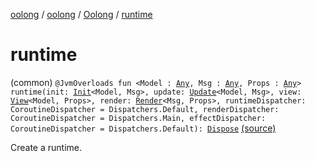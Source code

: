 [oolong](../../index.md) / [oolong](../index.md) / [Oolong](index.md) / [runtime](./runtime.md)

# runtime

(common) `@JvmOverloads fun <Model : `[`Any`](https://kotlinlang.org/api/latest/jvm/stdlib/kotlin/-any/index.html)`, Msg : `[`Any`](https://kotlinlang.org/api/latest/jvm/stdlib/kotlin/-any/index.html)`, Props : `[`Any`](https://kotlinlang.org/api/latest/jvm/stdlib/kotlin/-any/index.html)`> runtime(init: `[`Init`](../-init.md)`<Model, Msg>, update: `[`Update`](../-update.md)`<Model, Msg>, view: `[`View`](../-view.md)`<Model, Props>, render: `[`Render`](../-render.md)`<Msg, Props>, runtimeDispatcher: CoroutineDispatcher = Dispatchers.Default, renderDispatcher: CoroutineDispatcher = Dispatchers.Main, effectDispatcher: CoroutineDispatcher = Dispatchers.Default): `[`Dispose`](../-dispose.md) [(source)](https://github.com/oolong-kt/oolong/tree/master/oolong/src/commonMain/kotlin/oolong/Oolong.kt#L22)

Create a runtime.

